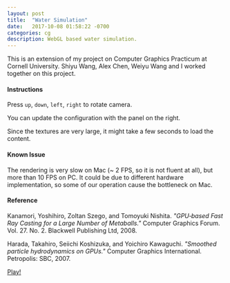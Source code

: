 ```yaml
---
layout: post
title:  "Water Simulation"
date:   2017-10-08 01:58:22 -0700
categories: cg
description: WebGL based water simulation.
---
```


This is an extension of my project on Computer Graphics Practicum at Cornell University. Shiyu Wang, Alex Chen, Weiyu Wang and I worked together on this project.

#### Instructions
Press `up`, `down`, `left`, `right` to rotate camera.

You can update the configuration with the panel on the right.

Since the textures are very large, it might take a few seconds to load the content.

#### Known Issue
The rendering is very slow on Mac (~ 2 FPS, so it is not fluent at all), but more than 10 FPS on PC. It could be due to different hardware implementation, so some of our operation cause the bottleneck on Mac.

#### Reference
Kanamori, Yoshihiro, Zoltan Szego, and Tomoyuki Nishita. _"GPU‐based Fast Ray Casting for a Large Number of Metaballs."_ Computer Graphics Forum. Vol. 27. No. 2. Blackwell Publishing Ltd, 2008.

Harada, Takahiro, Seiichi Koshizuka, and Yoichiro Kawaguchi. _"Smoothed particle hydrodynamics on GPUs."_ Computer Graphics International. Petropolis: SBC, 2007.

[Play!](https://water-sim.herokuapp.com/index.html)
